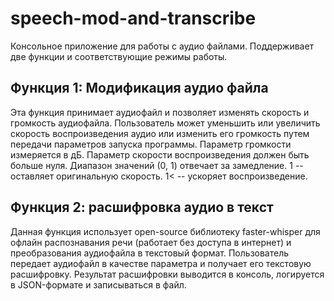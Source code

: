 # speech-mod-and-transcribe

Консольное приложение для работы с аудио файлами.
Поддерживает две функции и соответствующие режимы работы.

## Функция 1: Модификация аудио файла
Эта функция принимает аудиофайл и позволяет изменять скорость и громкость аудиофайла. 
Пользователь может уменьшить или увеличить скорость воспроизведения аудио или изменить его громкость путем передачи параметров запуска программы.
Параметр громкости измеряется в дБ.
Параметр скорости воспроизведения должен быть больше нуля. 
Диапазон значений (0, 1) отвечает за замедление. 1 -- оставляет оригинальную скорость. 1< -- ускоряет воспроизведение.

## Функция 2: расшифровка аудио в текст
Данная функция использует open-source библиотеку faster-whisper для офлайн распознавания речи (работает без доступа в интернет) и преобразования аудиофайла в текстовый формат. 
Пользователь передает аудиофайл в качестве параметра и получает его текстовую расшифровку.
Результат расшифровки выводится в консоль, логируется в JSON-формате и записываться в файл.
